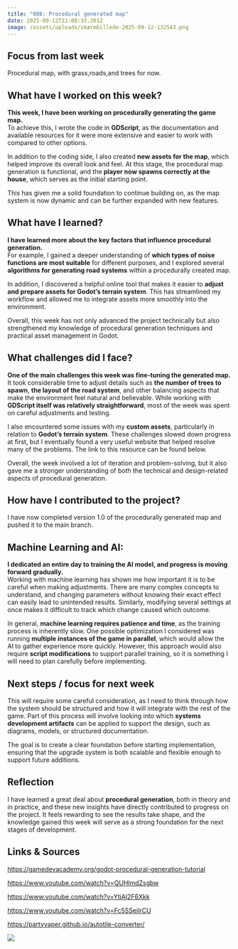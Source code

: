 ```yaml
---
title: "008: Procedural generated map"
date: 2025-09-12T11:08:33.261Z
image: /assets/uploads/skærmbillede-2025-09-12-132543.png
---
```

## Focus from last week

P﻿rocedural map, with grass,roads,and trees for now.

## What have I worked on this week?[](https://portfolionbjerre.netlify.app/006-feedback-from-po-astar-algorithm-and-procedural-generated-maps/#what-have-i-worked-on-this-week "Permalink")

**This week, I have been working on procedurally generating the game map.**\
To achieve this, I wrote the code in **GDScript**, as the documentation and available resources for it were more extensive and easier to work with compared to other options.

In addition to the coding side, I also created **new assets for the map**, which helped improve its overall look and feel. At this stage, the procedural map generation is functional, and the **player now spawns correctly at the house**, which serves as the initial starting point.

This has given me a solid foundation to continue building on, as the map system is now dynamic and can be further expanded with new features.

## What have I learned?[](https://portfolionbjerre.netlify.app/006-feedback-from-po-astar-algorithm-and-procedural-generated-maps/#what-have-i-learned "Permalink")

**I have learned more about the key factors that influence procedural generation.**\
For example, I gained a deeper understanding of **which types of noise functions are most suitable** for different purposes, and I explored several **algorithms for generating road systems** within a procedurally created map.

In addition, I discovered a helpful online tool that makes it easier to **adjust and prepare assets for Godot’s terrain system**. This has streamlined my workflow and allowed me to integrate assets more smoothly into the environment.

Overall, this week has not only advanced the project technically but also strengthened my knowledge of procedural generation techniques and practical asset management in Godot.

## What challenges did I face?[](https://portfolionbjerre.netlify.app/006-feedback-from-po-astar-algorithm-and-procedural-generated-maps/#what-challenges-did-i-face "Permalink")

**One of the main challenges this week was fine-tuning the generated map.**\
It took considerable time to adjust details such as **the number of trees to spawn**, **the layout of the road system**, and other balancing aspects that make the environment feel natural and believable. While working with **GDScript itself was relatively straightforward**, most of the week was spent on careful adjustments and testing.

I also encountered some issues with my **custom assets**, particularly in relation to **Godot’s terrain system**. These challenges slowed down progress at first, but I eventually found a very useful website that helped resolve many of the problems. The link to this resource can be found below.

Overall, the week involved a lot of iteration and problem-solving, but it also gave me a stronger understanding of both the technical and design-related aspects of procedural generation.

## How have I contributed to the project?[](https://portfolionbjerre.netlify.app/006-feedback-from-po-astar-algorithm-and-procedural-generated-maps/#how-have-i-contributed-to-the-project "Permalink")

I have now completed version 1.0 of the procedurally generated map and pushed it to the main branch.

## Machine Learning and AI:[](https://portfolionbjerre.netlify.app/006-feedback-from-po-astar-algorithm-and-procedural-generated-maps/#machine-learning-and-ai "Permalink")

**I dedicated an entire day to training the AI model, and progress is moving forward gradually.**\
Working with machine learning has shown me how important it is to be careful when making adjustments. There are many complex concepts to understand, and changing parameters without knowing their exact effect can easily lead to unintended results. Similarly, modifying several settings at once makes it difficult to track which change caused which outcome.

In general, **machine learning requires patience and time**, as the training process is inherently slow. One possible optimization I considered was running **multiple instances of the game in parallel**, which would allow the AI to gather experience more quickly. However, this approach would also require **script modifications** to support parallel training, so it is something I will need to plan carefully before implementing.

## Next steps / focus for next week[](https://portfolionbjerre.netlify.app/006-feedback-from-po-astar-algorithm-and-procedural-generated-maps/#next-steps--focus-for-next-week "Permalink")

This will require some careful consideration, as I need to think through how the system should be structured and how it will integrate with the rest of the game. Part of this process will involve looking into which **systems development artifacts** can be applied to support the design, such as diagrams, models, or structured documentation.

The goal is to create a clear foundation before starting implementation, ensuring that the upgrade system is both scalable and flexible enough to support future additions.

## Reflection[](https://portfolionbjerre.netlify.app/006-feedback-from-po-astar-algorithm-and-procedural-generated-maps/#reflection "Permalink")

I have learned a great deal about **procedural generation**, both in theory and in practice, and these new insights have directly contributed to progress on the project. It feels rewarding to see the results take shape, and the knowledge gained this week will serve as a strong foundation for the next stages of development.

## Links & Sources

https://gamedevacademy.org/godot-procedural-generation-tutorial

https://www.youtube.com/watch?v=QUHlmdZsgbw

https://www.youtube.com/watch?v=YtiAI2F6Xkk

https://www.youtube.com/watch?v=Fc5SSejIrCU

https://partyvaper.github.io/autotile-converter/



![](/assets/uploads/skærmbillede-2025-09-12-132543.png)